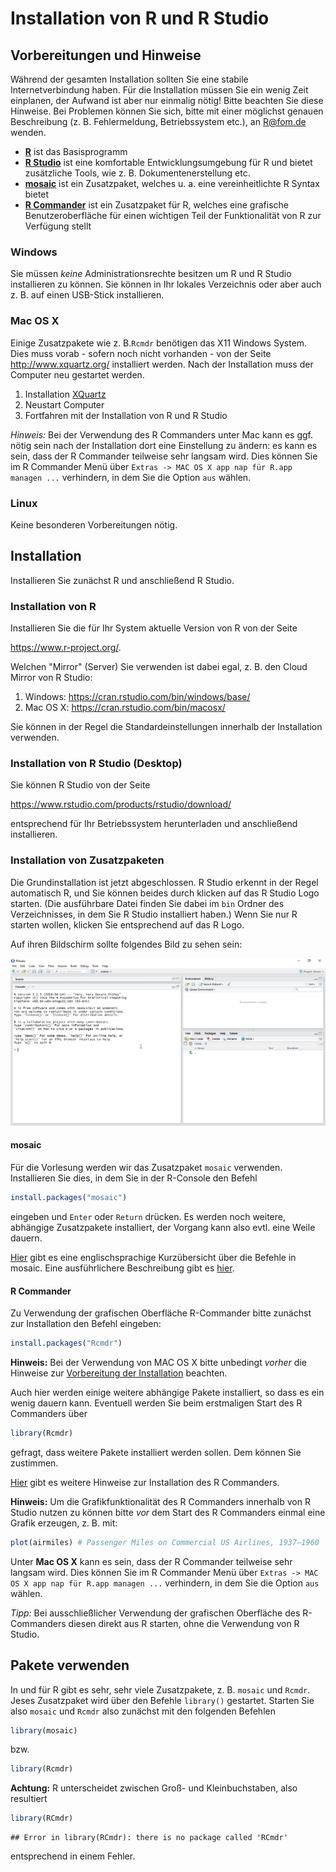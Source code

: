 Installation von R und R Studio
================

Vorbereitungen und Hinweise
---------------------------

Während der gesamten Installation sollten Sie eine stabile Internetverbindung haben. Für die Installation müssen Sie ein wenig Zeit einplanen, der Aufwand ist aber nur einmalig nötig! Bitte beachten Sie diese Hinweise. Bei Problemen können Sie sich, bitte mit einer möglichst genauen Beschreibung (z. B. Fehlermeldung, Betriebssystem etc.), an <R@fom.de> wenden.

-   [**R**](https://www.r-project.org/) ist das Basisprogramm
-   [**R Studio**](https://www.rstudio.com/) ist eine komfortable Entwicklungsumgebung für R und bietet zusätzliche Tools, wie z. B. Dokumentenerstellung etc.
-   [**mosaic**](https://cran.r-project.org/web/packages/mosaic/) ist ein Zusatzpaket, welches u. a. eine vereinheitlichte R Syntax bietet
-   [**R Commander**](http://socserv.socsci.mcmaster.ca/jfox/Misc/Rcmdr/) ist ein Zusatzpaket für R, welches eine grafische Benutzeroberfläche für einen wichtigen Teil der Funktionalität von R zur Verfügung stellt

### Windows

Sie müssen *keine* Administrationsrechte besitzen um R und R Studio installieren zu können. Sie können in Ihr lokales Verzeichnis oder aber auch z. B. auf einen USB-Stick installieren.

### Mac OS X

Einige Zusatzpakete wie z. B.`Rcmdr` benötigen das X11 Windows System. Dies muss vorab - sofern noch nicht vorhanden - von der Seite <http://www.xquartz.org/> installiert werden. Nach der Installation muss der Computer neu gestartet werden.

1.  Installation [XQuartz](http://www.xquartz.org/)
2.  Neustart Computer
3.  Fortfahren mit der Installation von R und R Studio

*Hinweis:* Bei der Verwendung des R Commanders unter Mac kann es ggf. nötig sein nach der Installation dort eine Einstellung zu ändern: es kann es sein, dass der R Commander teilweise sehr langsam wird. Dies können Sie im R Commander Menü über `Extras -> MAC OS X app nap für R.app managen ...` verhindern, in dem Sie die Option `aus` wählen.

### Linux

Keine besonderen Vorbereitungen nötig.

Installation
------------

Installieren Sie zunächst R und anschließend R Studio.

### Installation von R

Installieren Sie die für Ihr System aktuelle Version von R von der Seite

<https://www.r-project.org/>.

Welchen "Mirror" (Server) Sie verwenden ist dabei egal, z. B. den Cloud Mirror von R Studio:

1.  Windows: <https://cran.rstudio.com/bin/windows/base/>
2.  Mac OS X: <https://cran.rstudio.com/bin/macosx/>

Sie können in der Regel die Standardeinstellungen innerhalb der Installation verwenden.

### Installation von R Studio (Desktop)

Sie können R Studio von der Seite

<https://www.rstudio.com/products/rstudio/download/>

entsprechend für Ihr Betriebssystem herunterladen und anschließend installieren.

### Installation von Zusatzpaketen

Die Grundinstallation ist jetzt abgeschlossen. R Studio erkennt in der Regel automatisch R, und Sie können beides durch klicken auf das R Studio Logo starten. (Die ausführbare Datei finden Sie dabei im `bin` Ordner des Verzeichnisses, in dem Sie R Studio installiert haben.) Wenn Sie nur R starten wollen, klicken Sie entsprechend auf das R Logo.

Auf ihren Bildschirm sollte folgendes Bild zu sehen sein:

![](RStudio-Screenshot.png)<!-- -->

#### mosaic

Für die Vorlesung werden wir das Zusatzpaket `mosaic` verwenden. Installieren Sie dies, in dem Sie in der R-Console den Befehl

``` r
install.packages("mosaic")
```

eingeben und `Enter` oder `Return` drücken. Es werden noch weitere, abhängige Zusatzpakete installiert, der Vorgang kann also evtl. eine Weile dauern.

[Hier](https://cran.r-project.org/web/packages/mosaic/vignettes/MinimalR.pdf) gibt es eine englischsprachige Kurzübersicht über die Befehle in mosaic. Eine ausführlichere Beschreibung gibt es [hier](https://github.com/ProjectMOSAIC/LittleBooks/blob/master/StudentGuide/MOSAIC-StudentGuide.pdf).

#### R Commander

Zu Verwendung der grafischen Oberfläche R-Commander bitte zunächst zur Installation den Befehl eingeben:

``` r
install.packages("Rcmdr")
```

**Hinweis:** Bei der Verwendung von MAC OS X bitte unbedingt *vorher* die Hinweise zur [Vorbereitung der Installation](#anchor) beachten.

Auch hier werden einige weitere abhängige Pakete installiert, so dass es ein wenig dauern kann. Eventuell werden Sie beim erstmaligen Start des R Commanders über

``` r
library(Rcmdr)
```

gefragt, dass weitere Pakete installiert werden sollen. Dem können Sie zustimmen.

[Hier](http://socserv.socsci.mcmaster.ca/jfox/Misc/Rcmdr/installation-notes.html) gibt es weitere Hinweise zur Installation des R Commanders.

**Hinweis:** Um die Grafikfunktionalität des R Commanders innerhalb von R Studio nutzen zu können bitte *vor* dem Start des R Commanders einmal eine Grafik erzeugen, z. B. mit:

``` r
plot(airmiles) # Passenger Miles on Commercial US Airlines, 1937–1960
```

Unter **Mac OS X** kann es sein, dass der R Commander teilweise sehr langsam wird. Dies können Sie im R Commander Menü über `Extras -> MAC OS X app nap für R.app managen ...` verhindern, in dem Sie die Option `aus` wählen.

*Tipp:* Bei ausschließlicher Verwendung der grafischen Oberfläche des R-Commanders diesen direkt aus R starten, ohne die Verwendung von R Studio.

Pakete verwenden
----------------

In und für R gibt es sehr, sehr viele Zusatzpakete, z. B. `mosaic` und `Rcmdr`. Jeses Zusatzpaket wird über den Befehle `library()` gestartet. Starten Sie also `mosaic` und `Rcmdr` also zunächst mit den folgenden Befehlen

``` r
library(mosaic)
```

bzw.

``` r
library(Rcmdr)
```

**Achtung:** R unterscheidet zwischen Groß- und Kleinbuchstaben, also resultiert

``` r
library(RCmdr)
```

    ## Error in library(RCmdr): there is no package called 'RCmdr'

entsprechend in einem Fehler.
